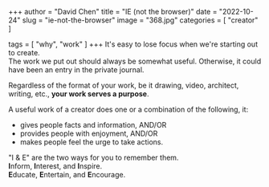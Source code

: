 +++
author = "David Chen"
title = "IE (not the browser)"
date = "2022-10-24"
slug = "ie-not-the-browser"
image = "368.jpg"
categories = [
    "creator"
]

tags = [
    "why",
    "work"
]
+++
It's easy to lose focus when we're starting out to create.\
The work we put out should always be somewhat useful. Otherwise, it could have been an entry in the private journal.

Regardless of the format of your work, be it drawing, video, architect, writing, etc., **your work serves a purpose**.

A useful work of a creator does one or a combination of the following, it:
- gives people facts and information, AND/OR
- provides people with enjoyment, AND/OR
- makes people feel the urge to take actions.

"I & E" are the two ways for you to remember them.\
**I**nform, **I**nterest, and **I**nspire.\
**E**ducate, **E**ntertain, and **E**ncourage.